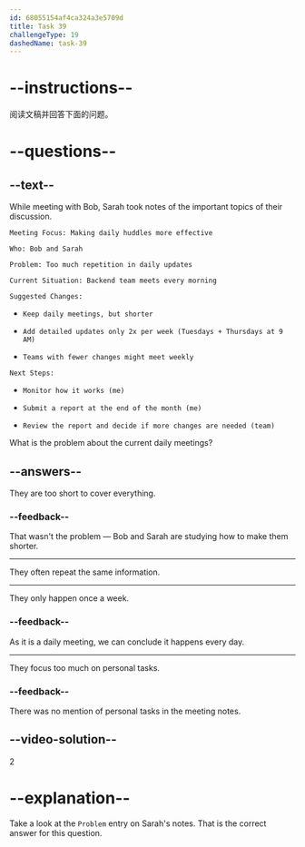 ```yaml
---
id: 68055154af4ca324a3e5709d
title: Task 39
challengeType: 19
dashedName: task-39
---
```


<!-- READING -->

# --instructions--

阅读文稿并回答下面的问题。

# --questions--

## --text--

While meeting with Bob, Sarah took notes of the important topics of their discussion.

`Meeting Focus: Making daily huddles more effective`

`Who: Bob and Sarah`

`Problem: Too much repetition in daily updates`

`Current Situation: Backend team meets every morning`

`Suggested Changes:`

- `Keep daily meetings, but shorter`

- `Add detailed updates only 2x per week (Tuesdays + Thursdays at 9 AM)`

- `Teams with fewer changes might meet weekly`

`Next Steps:`

- `Monitor how it works (me)`

- `Submit a report at the end of the month (me)`

- `Review the report and decide if more changes are needed (team)`

What is the problem about the current daily meetings?

## --answers--

They are too short to cover everything.

### --feedback--

That wasn't the problem — Bob and Sarah are studying how to make them shorter.

---

They often repeat the same information.

---

They only happen once a week.

### --feedback--

As it is a daily meeting, we can conclude it happens every day.

---

They focus too much on personal tasks.

### --feedback--

There was no mention of personal tasks in the meeting notes.

## --video-solution--

2

# --explanation--

Take a look at the `Problem` entry on Sarah's notes. That is the correct answer for this question.
